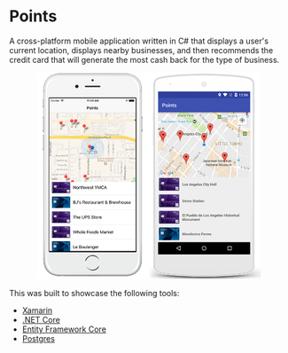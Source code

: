 # Points
A cross-platform mobile application written in C# that displays a user's current location, displays nearby businesses, and then recommends the credit card that will generate the most cash back for the type of business.

<p align="center">
  <img src="https://github.com/dmayala/Points/raw/master/Screenshots/PointsPage.png" width="80%" />
</p>

This was built to showcase the following tools:

- [Xamarin](https://www.xamarin.com/)
- [.NET Core](https://dotnet.github.io/) 
- [Entity Framework Core](https://github.com/aspnet/EntityFramework)
- [Postgres](http://www.postgresql.org/)
